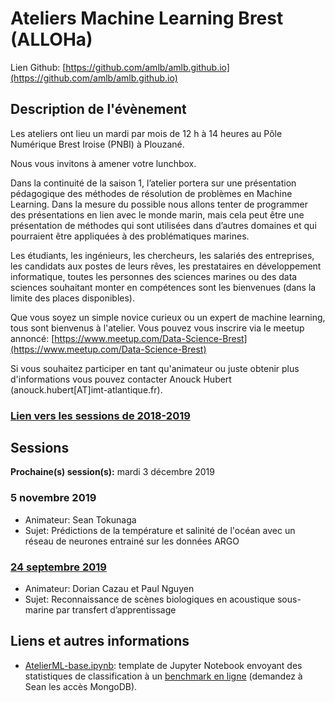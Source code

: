 # Ateliers Machine Learning Brest (ALLOHa)
Lien Github: [https://github.com/amlb/amlb.github.io](https://github.com/amlb/amlb.github.io)

## Description de l'évènement

Les ateliers ont lieu un mardi par mois de 12 h à 14 heures au Pôle Numérique Brest Iroise (PNBI) à Plouzané.

Nous vous invitons à amener votre lunchbox.

Dans la continuité de la saison 1, l’atelier portera sur une présentation pédagogique des méthodes de résolution de problèmes en Machine Learning. Dans la mesure du possible nous allons tenter de programmer des présentations en lien avec le monde marin, mais cela peut être une présentation de méthodes qui sont utilisées dans d’autres domaines et qui pourraient être appliquées à des problématiques marines.

Les étudiants, les ingénieurs, les chercheurs, les salariés des entreprises, les candidats aux postes de leurs rêves, les prestataires en développement informatique, toutes les personnes des sciences marines ou des data sciences souhaitant monter en compétences sont les bienvenues (dans la limite des places disponibles).

Que vous soyez un simple novice curieux ou un expert de machine learning, tous sont bienvenus à l'atelier. Vous pouvez vous inscrire via le meetup annoncé: [https://www.meetup.com/Data-Science-Brest](https://www.meetup.com/Data-Science-Brest)

Si vous souhaitez participer en tant qu'animateur ou juste obtenir plus d'informations vous pouvez contacter Anouck Hubert (anouck.hubert\[AT\]imt-atlantique.fr).

### [Lien vers les sessions de 2018-2019](/Sessions2018-2019)

## Sessions

**Prochaine(s) session(s):** mardi 3 décembre 2019

### 5 novembre 2019
- Animateur: Sean Tokunaga
- Sujet: Prédictions de la température et salinité de l'océan avec un réseau de neurones entrainé sur les données ARGO

### [24 septembre 2019](/Sessions2019-2020/2019-09-24_detection_acoustique.pdf)
- Animateur: Dorian Cazau et Paul Nguyen
- Sujet: Reconnaissance de scènes biologiques en acoustique sous-marine par transfert d’apprentissage

## Liens et autres informations
- [AtelierML-base.ipynb](https://github.com/amlb/amlb.github.io/blob/master/Extra/AtelierML-base.ipynb): template de Jupyter Notebook envoyant des statistiques de classification à un [benchmark en ligne](https://stok.shinyapps.io/aml_shiny) (demandez à Sean les accès MongoDB).
